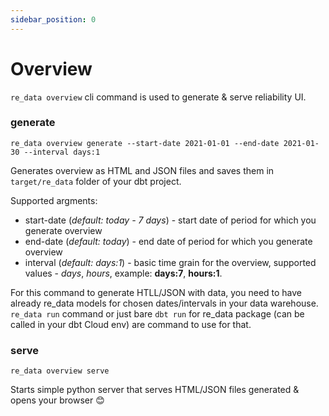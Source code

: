 ```yaml
---
sidebar_position: 0
---
```


# Overview

`re_data overview` cli command is used to generate & serve reliability UI. 

### generate
```
re_data overview generate --start-date 2021-01-01 --end-date 2021-01-30 --interval days:1
```

Generates overview as HTML and JSON files and saves them in `target/re_data` folder of your dbt project. 

Supported argments:
- start-date (*default: today - 7 days*) - start date of period for which you generate overview
- end-date (*default: today*) - end date of period for which you generate overview
- interval (*default: days:1*) - basic time grain for the overview, supported values - *days*, *hours*, example: **days:7**, **hours:1**.

For this command to generate HTLL/JSON with data, you need to have already re_data models for chosen dates/intervals in your data warehouse. `re_data run` command or just bare `dbt run` for re_data package (can be called in your dbt Cloud env) are command to use for that.
### serve

```
re_data overview serve
```

Starts simple python server that serves HTML/JSON files generated & opens your browser 😊